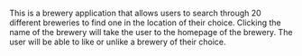 This is a brewery application that allows users to search through 20 different breweries to find one in the location of their choice. Clicking the name of the brewery will take the user to the homepage of the brewery. The user will be able to like or unlike a brewery of their choice.